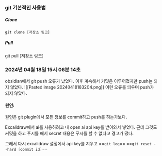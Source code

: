### git 기본적인 사용법

##### Clone
```
git clone [저장소 링크]
```
##### Pull
git pull [저장소 링크]






### 2024년 04월 18일 15시 06분 14초
obsidian에서 git push 오류가 났었다.
이후 계속해서 커밋은 이루어졌지만 push는 되지 않았다.
![[Pasted image 20240418183204.png]]
이런 오류를 띄우며 push가 되지 않았다.

#### 원인:
원인은 git plugin에서 모든 정보를 commit하고 push를 하는가보다.

Excalidraw에서 ai를 사용하려고 내 open ai api key를 받아와서 넣었다.
근데 그것도 커밋을 하고 푸시를 해서 
secret 내용은 푸시를 할 수 없다고 경고가 떴다.

그래서 다시 excalidraw 설정에서 api key를 지우고 
==`git log`== 
==`git reset --hard [commit id]`== 